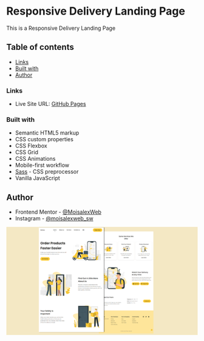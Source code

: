 # Responsive Delivery Landing Page

This is a Responsive Delivery Landing Page


## Table of contents

- [Links](#links)
- [Built with](#built-with)
- [Author](#author)


### Links

- Live Site URL: [GitHub Pages](https://moisalexweb.github.io/Delivery-webpage/)

### Built with

- Semantic HTML5 markup
- CSS custom properties
- CSS Flexbox
- CSS Grid
- CSS Animations
- Mobile-first workflow
- [Sass](https://sass-lang.com/) - CSS preprocessor
- Vanilla JavaScript


## Author

- Frontend Mentor - [@MoisalexWeb](https://www.frontendmentor.io/profile/MoisalexWeb)
- Instagram - [@moisalexweb_sw](https://www.instagram.com/moisalexweb_sw/)

![Responsive Delivery Landing Page](./preview.png)
